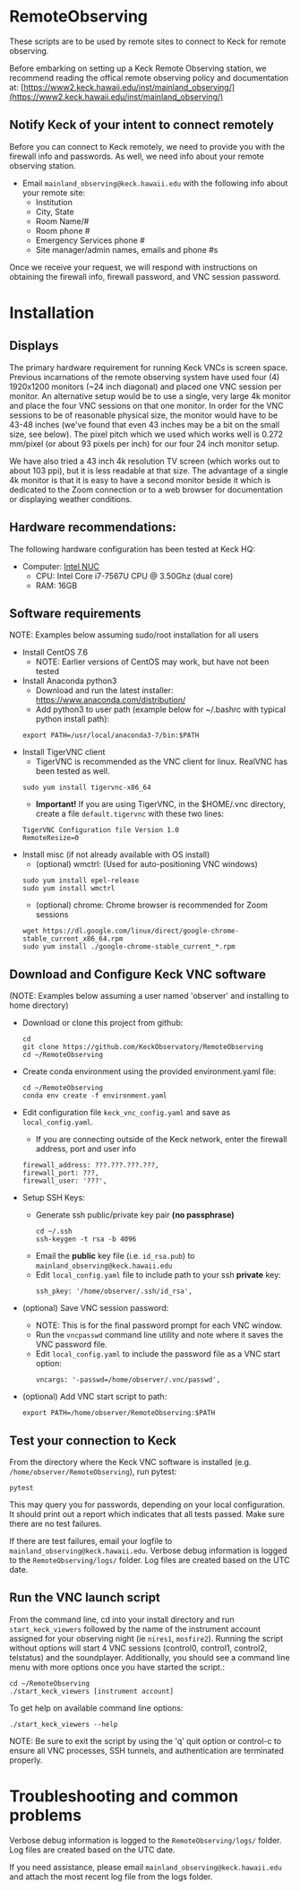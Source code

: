 # RemoteObserving

These scripts are to be used by remote sites to connect to Keck for remote observing.

Before embarking on setting up a Keck Remote Observing station, we recommend reading the offical remote observing policy and documentation at: [https://www2.keck.hawaii.edu/inst/mainland_observing/](https://www2.keck.hawaii.edu/inst/mainland_observing/)

## Notify Keck of your intent to connect remotely
Before you can connect to Keck remotely, we need to provide you with the firewall info and passwords.  As well, we need info about your remote observing station.

- Email `mainland_observing@keck.hawaii.edu` with the following info about your remote site:
    - Institution
    - City, State
    - Room Name/#
    - Room phone #
    - Emergency Services phone #
    - Site manager/admin names, emails and phone #s

Once we receive your request, we will respond with instructions on obtaining the firewall info, firewall password, and VNC session password.

# Installation

## Displays

The primary hardware requirement for running Keck VNCs is screen space.  Previous incarnations of the remote observing system have used four (4) 1920x1200 monitors (~24 inch diagonal) and placed one VNC session per monitor.  An alternative setup would be to use a single, very large 4k monitor and place the four VNC sessions on that one monitor.  In order for the VNC sessions to be of reasonable physical size, the monitor would have to be 43-48 inches (we've found that even 43 inches may be a bit on the small size, see below).  The pixel pitch which we used which works well is 0.272 mm/pixel (or about 93 pixels per inch) for our four 24 inch monitor setup.  

We have also tried a 43 inch 4k resolution TV screen (which works out to about 103 ppi), but it is less readable at that size.  The advantage of a single 4k monitor is that it is easy to have a second monitor beside it which is dedicated to the Zoom connection or to a web browser for documentation or displaying weather conditions.

## Hardware recommendations:

The following hardware configuration has been tested at Keck HQ:

- Computer: [Intel NUC](https://www.intel.com/content/www/us/en/products/boards-kits/nuc.html)
    - CPU: Intel Core i7-7567U CPU @ 3.50Ghz (dual core)
    - RAM: 16GB

## Software requirements
NOTE: Examples below assuming sudo/root installation for all users

- Install CentOS 7.6
    - NOTE: Earlier versions of CentOS may work, but have not been tested
- Install Anaconda python3
    - Download and run the latest installer: https://www.anaconda.com/distribution/
    - Add python3 to user path (example below for ~/.bashrc with typical python install path):
    ```
    export PATH=/usr/local/anaconda3-7/bin:$PATH
    ```
- Install TigerVNC client
    - TigerVNC is recommended as the VNC client for linux.  RealVNC has been tested as well.
    ```
    sudo yum install tigervnc-x86_64
    ```
    - **Important!** If you are using TigerVNC, in the $HOME/.vnc directory, create a file `default.tigervnc` with these two lines: 
    ```
    TigerVNC Configuration file Version 1.0
    RemoteResize=0 
    ```
- Install misc (if not already available with OS install)
    - (optional) wmctrl:
    (Used for auto-positioning VNC windows)
    ```
    sudo yum install epel-release 
    sudo yum install wmctrl
    ```
    - (optional) chrome: 
    Chrome browser is recommended for Zoom sessions
    ```
    wget https://dl.google.com/linux/direct/google-chrome-stable_current_x86_64.rpm
    sudo yum install ./google-chrome-stable_current_*.rpm
    ```


## Download and Configure Keck VNC software

(NOTE: Examples below assuming a user named 'observer' and installing to home directory)

- Download or clone this project from github: 
    ```
    cd
    git clone https://github.com/KeckObservatory/RemoteObserving
    cd ~/RemoteObserving
    ```
- Create conda environment using the provided environment.yaml file:
    ```
    cd ~/RemoteObserving
    conda env create -f environment.yaml
    ```

- Edit configuration file `keck_vnc_config.yaml` and save as `local_config.yaml`.
    - If you are connecting outside of the Keck network, enter the firewall address, port and user info
    ```
    firewall_address: ???.???.???.???,
    firewall_port: ???,
    firewall_user: '???',
    ```

- Setup SSH Keys:
    - Generate ssh public/private key pair **(no passphrase)** 
        ```
        cd ~/.ssh
        ssh-keygen -t rsa -b 4096
        ```
    - Email the **public** key file (i.e. `id_rsa.pub`) to `mainland_observing@keck.hawaii.edu`
    - Edit `local_config.yaml` file to include path to your ssh **private** key:
        ```
        ssh_pkey: '/home/observer/.ssh/id_rsa',
        ```
- (optional) Save VNC session password:
    - NOTE: This is for the final password prompt for each VNC window.
    - Run the `vncpasswd` command line utility and note where it saves the VNC password file.
    - Edit `local_config.yaml` to include the password file as a VNC start option:
        ```
        vncargs: '-passwd=/home/observer/.vnc/passwd',
        ```
- (optional) Add VNC start script to path:
    ```
    export PATH=/home/observer/RemoteObserving:$PATH
    ```


## Test your connection to Keck

From the directory where the Keck VNC software is installed (e.g. `/home/observer/RemoteObserving`), run pytest:

`pytest`

This may query you for passwords, depending on your local configuration. It should print out a report which indicates that all tests passed. Make sure there are no test failures.

If there are test failures, email your logfile to `mainland_observing@keck.hawaii.edu`.  Verbose debug information is logged to the `RemoteObserving/logs/` folder.  Log files are created based on the UTC date.


## Run the VNC launch script

From the command line, cd into your install directory and run `start_keck_viewers` followed by the name of the instrument account assigned for your observing night (ie `nires1`, `mosfire2`).  Running the script without options will start 4 VNC sessions (control0, control1, control2, telstatus) and the soundplayer. Additionally, you should see a command line menu with more options once you have started the script.:
```
cd ~/RemoteObserving
./start_keck_viewers [instrument account]
```

To get help on available command line options:
```
./start_keck_viewers --help
```

NOTE: Be sure to exit the script by using the 'q' quit option or control-c to ensure all VNC processes, SSH tunnels, and authentication are terminated properly.


# Troubleshooting and common problems

Verbose debug information is logged to the `RemoteObserving/logs/` folder.  Log files are created based on the UTC date.

If you need assistance, please email `mainland_observing@keck.hawaii.edu` and attach the most recent log file from the logs folder.

